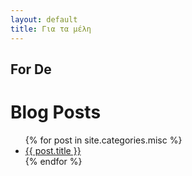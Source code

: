 ```yaml
---
layout: default
title: Για τα μέλη
---
```



## For De

 <h1>Blog Posts</h1>
  <ul class="posts">
    {% for post in site.categories.misc %}
      <li><a href="{{ post.url | relative_url}}">{{ post.title }}</a></li>
    {% endfor %}
</ul>
